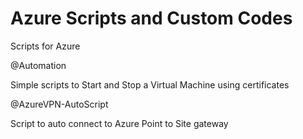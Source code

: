# Azure Scripts and Custom Codes

Scripts for Azure

@Automation

Simple scripts to Start and Stop a Virtual Machine using certificates

@AzureVPN-AutoScript

Script to auto connect to Azure Point to Site gateway



 
